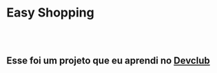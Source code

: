 <h1>Easy Shopping</h1>
<br>
<br>
<h2>Esse foi um projeto que eu aprendi no <a href="http://rodolfomori.com.br/devclub">Devclub</a></h2>
<br>
<img src="https://github.com/Annapsantana/easy-shopping/blob/main/easy.png?raw=true/>
